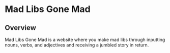 # Mad Libs Gone Mad

## Overview

Mad Libs Gone Mad is a website where you make mad libs through inputting nouns, verbs, and adjectives and receiving a jumbled story in return.
